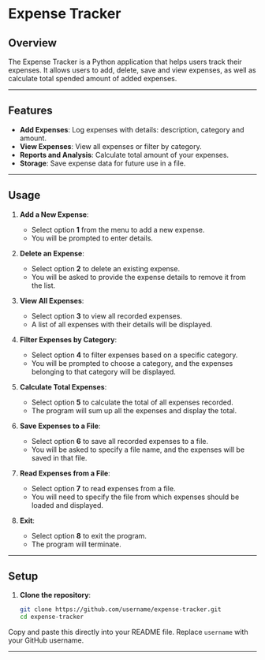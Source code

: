 # Expense Tracker

## Overview

The Expense Tracker is a Python application that helps users track their expenses. It allows users to add, delete, save and view expenses, as well as calculate total spended amount of added expenses. 

---

## Features

- **Add Expenses**: Log expenses with details: description, category and amount.
- **View Expenses**: View all expenses or filter by category.
- **Reports and Analysis**: Calculate total amount of your expenses.
- **Storage**: Save expense data for future use in a file.

---
## Usage

1. **Add a New Expense**:
   - Select option **1** from the menu to add a new expense.
   - You will be prompted to enter details.

2. **Delete an Expense**:
   - Select option **2** to delete an existing expense.
   - You will be asked to provide the expense details to remove it from the list.

3. **View All Expenses**:
   - Select option **3** to view all recorded expenses.
   - A list of all expenses with their details will be displayed.

4. **Filter Expenses by Category**:
   - Select option **4** to filter expenses based on a specific category.
   - You will be prompted to choose a category, and the expenses belonging to that category will be displayed.

5. **Calculate Total Expenses**:
   - Select option **5** to calculate the total of all expenses recorded.
   - The program will sum up all the expenses and display the total.

6. **Save Expenses to a File**:
   - Select option **6** to save all recorded expenses to a file.
   - You will be asked to specify a file name, and the expenses will be saved in that file.

7. **Read Expenses from a File**:
   - Select option **7** to read expenses from a file.
   - You will need to specify the file from which expenses should be loaded and displayed.

8. **Exit**:
   - Select option **8** to exit the program.
   - The program will terminate.

---

## Setup

1. **Clone the repository**:
   ```bash
   git clone https://github.com/username/expense-tracker.git
   cd expense-tracker


Copy and paste this directly into your README file. Replace `username` with your GitHub username.

---
